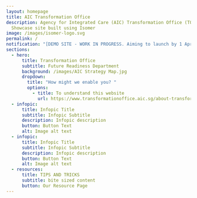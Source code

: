 ```yaml
---
layout: homepage
title: AIC Transformation Office
description: Agency for Integrated Care (AIC) Transformation Office (TO)
  Showcase site built using Isomer
image: /images/isomer-logo.svg
permalink: /
notification: "[DEMO SITE - WORK IN PROGRESS. Aiming to launch by 1 April 2023] "
sections:
  - hero:
      title: Transformation Office
      subtitle: Future Readiness Department
      background: /images/AIC Strategy Map.jpg
      dropdown:
        title: "How might we enable you? "
        options:
          - title: To understand this website
            url: https://www.transformationoffice.aic.sg/about-transformation-office/toshowcase/
  - infopic:
      title: Infopic Title
      subtitle: Infopic Subtitle
      description: Infopic description
      button: Button Text
      alt: Image alt text
  - infopic:
      title: Infopic Title
      subtitle: Infopic Subtitle
      description: Infopic description
      button: Button Text
      alt: Image alt text
  - resources:
      title: TIPS AND TRICKS
      subtitle: bite sized content
      button: Our Resource Page
---
```

